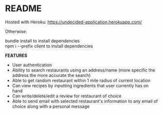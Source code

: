 # README

Hosted with Heroku: https://undecided-application.herokuapp.com/

Otherwise:

bundle install to install dependencies <br/>
npm i --prefix client to install dependencies

<strong>FEATURES</strong>

- User authentication
- Ability to search restaurants using an address/name (more specific the address the more accurate the search)
- Able to get random restaurant within 1 mile radius of current location
- Can view recipes by inputting ingredients that user currently has on hand
- Can write/delete/edit a review for restaurant of choice
- Able to send email with selected restaurant's information to any email of choice along with a personal message
